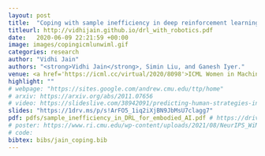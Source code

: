 ```yaml
---
layout: post
title:  "Coping with sample inefficiency in deep reinforcement learning"
titleurl: http://vidhijain.github.io/drl_with_robotics.pdf
date:   2020-06-09 22:21:59 +00:00
image: images/copingicmlunwiml.gif
categories: research
author: "Vidhi Jain"
authors: "<strong>Vidhi Jain</strong>, Simin Liu, and Ganesh Iyer."
venue: <a href='https://icml.cc/virtual/2020/8098'>ICML Women in Machine Learning Un-Workshop (WiML)</a>
highlight: ""
# webpage: "https://sites.google.com/andrew.cmu.edu/ttp/home"
# arxiv: https://arxiv.org/abs/2011.07656
# video: https://slideslive.com/38942091/predicting-human-strategies-in-simulated-search-and-rescue
slides: "https://1drv.ms/p/s!ArFO5_1iq2iXjBN9JbMsU7clagg7"
pdf: pdfs/sample_inefficiency_in_DRL_for_embodied_AI.pdf # https://drive.google.com/file/d/12Ol21JcPUSlupTqK7OEt4i2uA-kJ2ROv/view?usp=sharing
# poster: https://www.ri.cmu.edu/wp-content/uploads/2021/08/NeurIPS_WiML.pdf
# code: 
bibtex: bibs/jain_coping.bib
---
```


